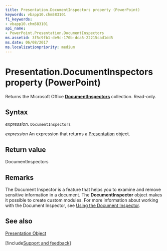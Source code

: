 ```yaml
---
title: Presentation.DocumentInspectors property (PowerPoint)
keywords: vbapp10.chm583101
f1_keywords:
- vbapp10.chm583101
api_name:
- PowerPoint.Presentation.DocumentInspectors
ms.assetid: 3f5c9fb1-de9c-170b-dca5-22215cad1dd5
ms.date: 06/08/2017
ms.localizationpriority: medium
---
```



# Presentation.DocumentInspectors property (PowerPoint)

Returns the Microsoft Office **[DocumentInspectors](Office.DocumentInspectors.md)** collection. Read-only.


## Syntax

_expression_. `DocumentInspectors`

 _expression_ An expression that returns a [Presentation](PowerPoint.Presentation.md) object.


## Return value

DocumentInspectors


## Remarks

The Document Inspector is a feature that helps you to examine and remove sensitive information in a document. The **DocumentInspector** object makes it possible to create custom modules. For more information about working with the Document Inspector, see [Using the Document Inspector](https://msdn.microsoft.com/library/ff862071.aspx%28Office.15%29.aspx).


## See also


[Presentation Object](PowerPoint.Presentation.md)

[!include[Support and feedback](~/includes/feedback-boilerplate.md)]